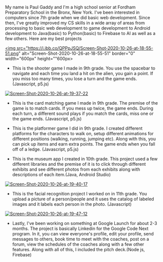 My name is Paul Gaddy and I'm a high school senior at Fordham Preparatory School in the Bronx, New York. I've been interested in computers since 7th grade when we did basic web development. Since then, I've greatly improved my CS skills in a wide array of areas from processing to basic web development to game development to Android development to Java(basic) to Python(basic) to Firebase to AI as well as a few others. Here are my best projects


<a href="https://ibb.co/QPPpJSQ"><img src="https://i.ibb.co/QPPpJSQ/Screen-Shot-2020-10-26-at-18-55-51.png" alt="Screen-Shot-2020-10-26-at-18-55-51" border="0" width="600px" height=""600px></a>

* This is the shooter game I made in 9th grade. You use the spacebar to navigate and each time you land a hit on the alien, you gain a point. If you miss too many times, you lose a turn and the game ends. (Javascript, p5.js)


<a href="https://ibb.co/jL0kF6K"><img src="https://i.ibb.co/jL0kF6K/Screen-Shot-2020-10-26-at-19-37-22.png" alt="Screen-Shot-2020-10-26-at-19-37-22" border="0"></a>

* This is the card matching game I made in 9th grade. The premise of the game is to match cards. If you mess up twice, the game ends. During each turn, a different sound plays if you match the cards, miss one or the game ends. (Javascript, p5.js)


* This is the platformer game I did in 9th grade. I created different platforms for the characters to walk on, setup different animations for different positions (walking, running, jumping etc). Along with this, you can pick up items and earn extra points. The game ends when you fall off of a ledge. (Javascript, p5.js)


* This is the museum app I created in 10th grade. This project used a few different libraries and the premise of it is to click through different exhibits and see different photos from each exhibits along with descriptions of each item.(Java, Android Studio)


<a href='https://postimg.cc/NKbKKntp' target='_blank'><img src='https://i.postimg.cc/NKbKKntp/Screen-Shot-2020-10-26-at-19-40-17.png' border='0' alt='Screen-Shot-2020-10-26-at-19-40-17'/></a>
* This is the facial recognition project I worked on in 11th grade. You upload a picture of a person/people and it uses the catalog of labeled images and it labels each person in the photo. (Javascript)


<a href='https://postimg.cc/MfkHk20K' target='_blank'><img src='https://i.postimg.cc/MfkHk20K/Screen-Shot-2020-10-26-at-19-47-12.png' border='0' alt='Screen-Shot-2020-10-26-at-19-47-12'/></a>


* Lastly, I've been working on something at Google Launch for about 2-3 months. The project is basically Linkedin for the Google Code Next program. In it, you can view everyone's profile, edit your profile, send messages to others, book time to meet with the coaches, post on a forum, view the schedules of the coaches along with a few other features. Along with all of this, I included the pitch deck.(Node js, Firebase)
